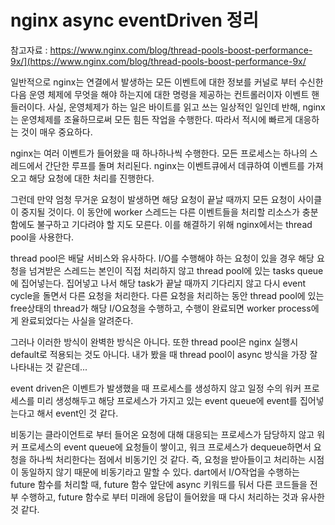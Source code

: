 # nginx async eventDriven 정리
참고자료 : https://www.nginx.com/blog/thread-pools-boost-performance-9x/](https://www.nginx.com/blog/thread-pools-boost-performance-9x/

 

일반적으로 nginx는 연결에서 발생하는 모든 이벤트에 대한 정보를 커널로 부터 수신한 다음 운영 체제에 무엇을 해야 하는지에 대한 명령을 제공하는 컨트롤러이자 이벤트 핸들러이다. 사실, 운영체제가 하는 일은 바이트를 읽고 쓰는 일상적인 일인데 반해, nginx는 운영체제를 조율하므로써 모든 힘든 작업을 수행한다. 따라서 적시에 빠르게 대응하는 것이 매우 중요하다.

nginx는 여러 이벤트가 들어왔을 때 하나하나씩 수행한다. 모든 프로세스는 하나의 스레드에서 간단한 루프를 돌며 처리된다. nginx는 이벤트큐에서 데큐하여 이벤트를 가져오고 해당 요청에 대한 처리를 진행한다.

그런데 만약 엄청 무거운 요청이 발생하면 해당 요청이 끝날 때까지 모든 요청이 사이클이 중지될 것이다. 이 동안에 worker 스레드는 다른 이벤트들을 처리할 리소스가 충분함에도 불구하고 기다려야 할 지도 모른다. 이를 해결하기 위해 nginx에서는 thread pool을 사용한다.

thread pool은 배달 서비스와 유사하다. I/O를 수행해야 하는 요청이 있을 경우 해당 요청을 넘겨받은 스레드는 본인이 직접 처리하지 않고 thread pool에 있는 tasks queue에 집어넣는다. 집어넣고 나서 해당 task가 끝날 때까지 기다리지 않고 다시 event cycle을 돌면서 다른 요청을 처리한다. 다른 요청을 처리하는 동안 thread pool에 있는 free상태의 thread가 해당 I/O요청을 수행하고, 수행이 완료되면 worker process에게 완료되었다는 사실을 알려준다.

그러나 이러한 방식이 완벽한 방식은 아니다. 또한 thread pool은 nginx 실행시 default로 적용되는 것도 아니다. 내가 봤을 때 thread pool이 async 방식을 가장 잘 나타내는 것 같은데...

event driven은 이벤트가 발생했을 때 프로세스를 생성하지 않고 일정 수의 워커 프로세스를 미리 생성해두고 해당 프로세스가 가지고 있는 event queue에 event를 집어넣는다고 해서 event인 것 같다. 

비동기는 클라이언트로 부터 들어온 요청에 대해 대응되는 프로세스가 담당하지 않고 워커 프로세스의 event queue에 요청들이 쌓이고, 워크 프로세스가 dequeue하면서 요청을 하나씩 처리한다는 점에서 비동기인 것 같다. 즉, 요청을 받아들이고 처리하는 시점이 동일하지 않기 때문에 비동기라고 말할 수 있다. dart에서 I/O작업을 수행하는 future 함수를 처리할 때, future 함수 앞단에 async 키워드를 둬서 다른 코드들을 전부 수행하고, future 함수로 부터 미래에 응답이 들어왔을 때 다시 처리하는 것과 유사한 것 같다.
